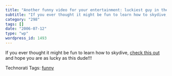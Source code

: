 ```yaml
---
title: "Another funny video for your entertainment: luckiest guy in the world?"
subtitle: "If you ever thought it might be fun to learn how to skydive, [check this out](http://www.flurl.com/i..."
category: "298"
tags: []
date: "2006-07-12"
type: "wp"
wordpress_id: 1493
---
```

If you ever thought it might be fun to learn how to skydive, [check this out](http://www.flurl.com/item/Luckiest_skidiver_in_the_world_u_156888) and hope you are as lucky as this dude!!!

Technorati Tags: [funny](http://www.technorati.com/tag/funny)